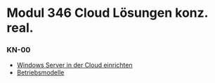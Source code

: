 # Modul 346 Cloud Lösungen konz. real.

### KN-00
- [Windows Server in der Cloud einrichten](KN-00/Dokumentation_Windows_Server_Installation.md)
- [Betriebsmodelle](KN-00/Betriebsmodelle.md) 

